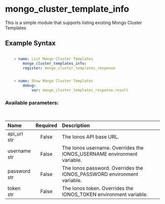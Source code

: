 # mongo_cluster_template_info

This is a simple module that supports listing existing Mongo Cluster Templates

## Example Syntax


```yaml

    - name: List Mongo Cluster Templates
        mongo_cluster_templates_info:
        register: mongo_cluster_templates_response


    - name: Show Mongo Cluster Templates
        debug:
            var: mongo_cluster_templates_response.result

```
### Available parameters:
&nbsp;

| Name | Required | Description |
| :--- | :---: | :--- |
| api_url<br /><span class="blue-span">str</span> | False | The Ionos API base URL. |
| username<br /><span class="blue-span">str</span> | False | The Ionos username. Overrides the IONOS_USERNAME environment variable. |
| password<br /><span class="blue-span">str</span> | False | The Ionos password. Overrides the IONOS_PASSWORD environment variable. |
| token<br /><span class="blue-span">str</span> | False | The Ionos token. Overrides the IONOS_TOKEN environment variable. |
